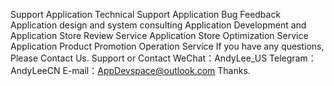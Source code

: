 Support
Application Technical Support
Application Bug Feedback
Application design and system consulting
Application Development and Application Store Review Service
Application Store Optimization Service
Application Product Promotion Operation Service
If you have any questions, Please Contact Us.
Support or Contact
WeChat：AndyLee_US
Telegram：AndyLeeCN
E-mail：AppDevspace@outlook.com
Thanks.
